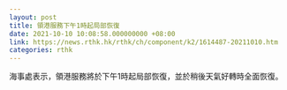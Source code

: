 ```yaml
---
layout: post
title: 領港服務下午1時起局部恢復
date: 2021-10-10 10:08:58.000000000 +08:00
link: https://news.rthk.hk/rthk/ch/component/k2/1614487-20211010.htm
categories: rthk
---
```


海事處表示，領港服務將於下午1時起局部恢復，並於稍後天氣好轉時全面恢復。
